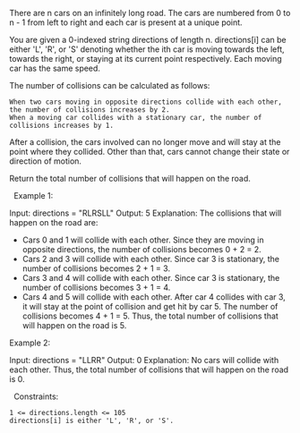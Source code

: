 There are n cars on an infinitely long road. The cars are numbered from 0 to n - 1 from left to right and each car is present at a unique point.

You are given a 0-indexed string directions of length n. directions[i] can be either 'L', 'R', or 'S' denoting whether the ith car is moving towards the left, towards the right, or staying at its current point respectively. Each moving car has the same speed.

The number of collisions can be calculated as follows:


	When two cars moving in opposite directions collide with each other, the number of collisions increases by 2.
	When a moving car collides with a stationary car, the number of collisions increases by 1.


After a collision, the cars involved can no longer move and will stay at the point where they collided. Other than that, cars cannot change their state or direction of motion.

Return the total number of collisions that will happen on the road.

 
Example 1:

Input: directions = "RLRSLL"
Output: 5
Explanation:
The collisions that will happen on the road are:
- Cars 0 and 1 will collide with each other. Since they are moving in opposite directions, the number of collisions becomes 0 + 2 = 2.
- Cars 2 and 3 will collide with each other. Since car 3 is stationary, the number of collisions becomes 2 + 1 = 3.
- Cars 3 and 4 will collide with each other. Since car 3 is stationary, the number of collisions becomes 3 + 1 = 4.
- Cars 4 and 5 will collide with each other. After car 4 collides with car 3, it will stay at the point of collision and get hit by car 5. The number of collisions becomes 4 + 1 = 5.
Thus, the total number of collisions that will happen on the road is 5. 


Example 2:

Input: directions = "LLRR"
Output: 0
Explanation:
No cars will collide with each other. Thus, the total number of collisions that will happen on the road is 0.

 
Constraints:


	1 <= directions.length <= 105
	directions[i] is either 'L', 'R', or 'S'.

